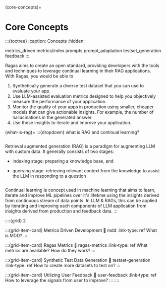 (core-concepts)=
# Core Concepts
:::{toctree}
:caption: Concepts
:hidden:

metrics_driven
metrics/index
prompts
prompt_adaptation
testset_generation
feedback
:::

Ragas aims to create an open standard, providing developers with the tools and techniques to leverage continual learning in their RAG applications. With Ragas, you would be able to

1. Synthetically generate a diverse test dataset that you can use to evaluate your app.
2. Use LLM-assisted evaluation metrics designed to help you objectively measure the performance of your application.
3. Monitor the quality of your apps in production using smaller, cheaper models that can give actionable insights. For example, the number of hallucinations in the generated answer. 
4. Use these insights to iterate and improve your application.


(what-is-rag)=
:::{dropdown} what is RAG and continual learning?
```{rubric} RAG
```

Retrieval augmented generation (RAG) is a paradigm for augmenting LLM with custom data. It generally consists of two stages:

- indexing stage: preparing a knowledge base, and

- querying stage: retrieving relevant context from the knowledge to assist the LLM in responding to a question

```{rubric} Continual Learning
```

Continual learning is concept used in machine learning that aims to learn, iterate and improve ML pipelines over it's lifetime using the insights derived from continuous stream of data points.  In LLM & RAGs, this can be applied by iterating and improving each components of LLM application from insights derived from production and feedback data.
:::

::::{grid} 2

:::{grid-item-card} Metrics Driven Development
:link: mdd
:link-type: ref
What is MDD?
:::

:::{grid-item-card} Ragas Metrics
:link: ragas-metrics
:link-type: ref
What metrics are available? How do they work?
:::

:::{grid-item-card} Synthetic Test Data Generation
:link: testset-generation
:link-type: ref
How to create more datasets to test on?
:::

:::{grid-item-card} Utilizing User Feedback
:link: user-feedback
:link-type: ref
How to leverage the signals from user to improve?
:::
::::
